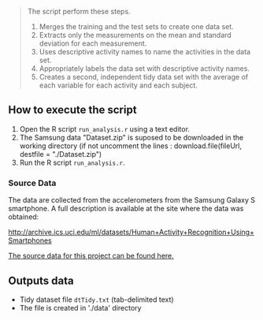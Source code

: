 
>
> The script perform these steps. 
> 
> 1. Merges the training and the test sets to create one data set.
> 2. Extracts only the measurements on the mean and standard deviation for each measurement.
> 3. Uses descriptive activity names to name the activities in the data set.
> 4. Appropriately labels the data set with descriptive activity names.
> 5. Creates a second, independent tidy data set with the average of each variable for each activity and each subject. 



How to execute the script
-------------------------------

1. Open the R script `run_analysis.r` using a text editor.
2. The Samsung data "Dataset.zip" is suposed to be downloaded in the working directory 
   (if not uncomment the lines : download.file(fileUrl, destfile = "./Dataset.zip") 
3. Run the R script `run_analysis.r`.

### Source Data
The data are collected from the accelerometers from the Samsung Galaxy S smartphone. A full description is available at the site where the data was obtained:

http://archive.ics.uci.edu/ml/datasets/Human+Activity+Recognition+Using+Smartphones

[The source data for this project can be found here.](https://d396qusza40orc.cloudfront.net/getdata%2Fprojectfiles%2FUCI%20HAR%20Dataset.zip)

Outputs data
----------------
* Tidy dataset file `dtTidy.txt` (tab-delimited text)
* The file is created in './data' directory 
